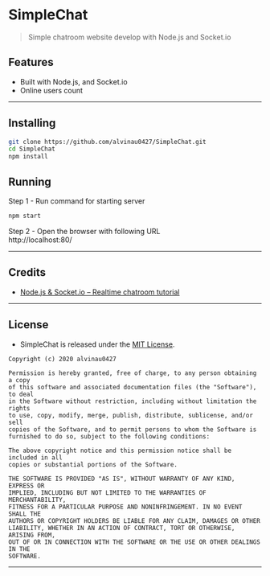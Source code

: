 # SimpleChat

> Simple chatroom website develop with Node.js and Socket.io

## Features
- Built with Node.js, and Socket.io
- Online users count

---

## Installing
```bash
git clone https://github.com/alvinau0427/SimpleChat.git
cd SimpleChat
npm install
```

## Running
Step 1 - Run command for starting server
```bash
npm start
```

Step 2 - Open the browser with following URL <br />
http://localhost:80/

---

## Credits
- [Node.js & Socket.io – Realtime chatroom tutorial](https://single9.net/2017/12/node-js-%e8%88%87-socket-io-%e5%8d%b3%e6%99%82%e8%81%8a%e5%a4%a9%e5%ae%a4%e5%af%a6%e4%bd%9c/amp/)

---

## License
- SimpleChat is released under the [MIT License](https://opensource.org/licenses/MIT).
```
Copyright (c) 2020 alvinau0427

Permission is hereby granted, free of charge, to any person obtaining a copy
of this software and associated documentation files (the "Software"), to deal
in the Software without restriction, including without limitation the rights
to use, copy, modify, merge, publish, distribute, sublicense, and/or sell
copies of the Software, and to permit persons to whom the Software is
furnished to do so, subject to the following conditions:

The above copyright notice and this permission notice shall be included in all
copies or substantial portions of the Software.

THE SOFTWARE IS PROVIDED "AS IS", WITHOUT WARRANTY OF ANY KIND, EXPRESS OR
IMPLIED, INCLUDING BUT NOT LIMITED TO THE WARRANTIES OF MERCHANTABILITY,
FITNESS FOR A PARTICULAR PURPOSE AND NONINFRINGEMENT. IN NO EVENT SHALL THE
AUTHORS OR COPYRIGHT HOLDERS BE LIABLE FOR ANY CLAIM, DAMAGES OR OTHER
LIABILITY, WHETHER IN AN ACTION OF CONTRACT, TORT OR OTHERWISE, ARISING FROM,
OUT OF OR IN CONNECTION WITH THE SOFTWARE OR THE USE OR OTHER DEALINGS IN THE
SOFTWARE.
```

---
